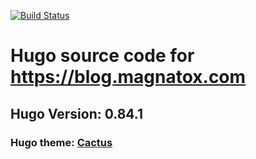 [![Build Status](https://drone.magnatox.com/api/badges/tonymmm1/blog.magnatox.com/status.svg?ref=refs/heads/master)](https://drone.magnatox.com/tonymmm1/blog.magnatox.com)

# Hugo source code for https://blog.magnatox.com

## Hugo Version: 0.84.1

### Hugo theme: [Cactus](https://themes.gohugo.io/hugo-theme-cactus/)
